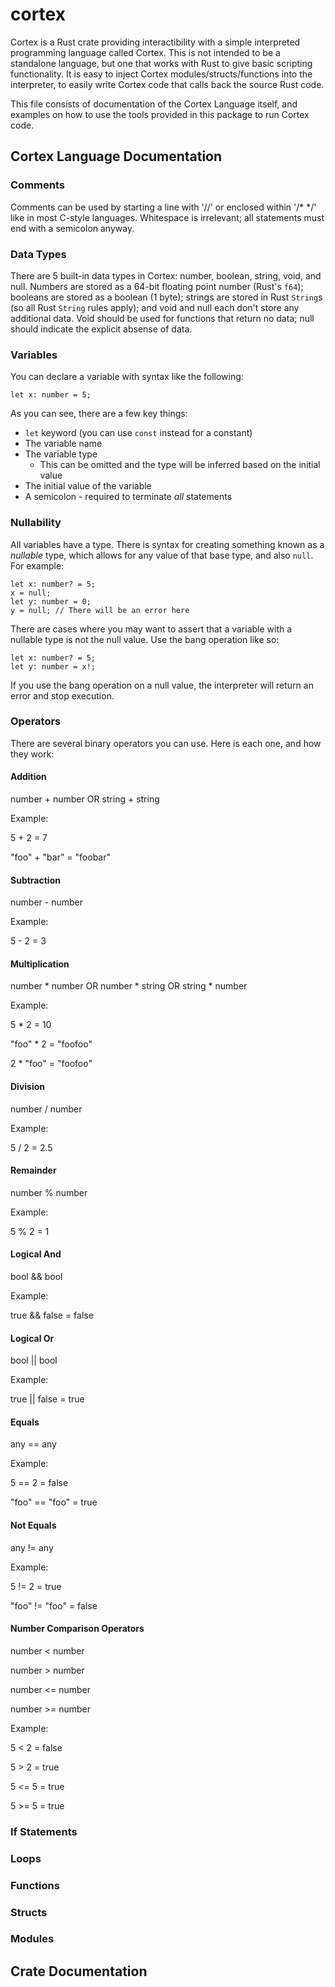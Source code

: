 # cortex

Cortex is a Rust crate providing interactibility with a simple interpreted programming language called Cortex. This is not intended to be a standalone language, but one that works with Rust to give basic scripting functionality. It is easy to inject Cortex modules/structs/functions into the interpreter, to easily write Cortex code that calls back the source Rust code.

This file consists of documentation of the Cortex Language itself, and examples on how to use the tools provided in this package to run Cortex code.

## Cortex Language Documentation
### Comments
Comments can be used by starting a line with '//' or enclosed within '/* */' like in most C-style languages. Whitespace is irrelevant; all statements must end with a semicolon anyway.

### Data Types
There are 5 built-in data types in Cortex: number, boolean, string, void, and null. Numbers are stored as a 64-bit floating point number (Rust's `f64`); booleans are stored as a boolean (1 byte); strings are stored in Rust `String`s (so all Rust `String` rules apply); and void and null each don't store any additional data. Void should be used for functions that return no data; null should indicate the explicit absense of data.

### Variables
You can declare a variable with syntax like the following:

    let x: number = 5;

As you can see, there are a few key things:
* `let` keyword (you can use `const` instead for a constant)
* The variable name
* The variable type
  - This can be omitted and the type will be inferred based on the initial value
* The initial value of the variable
* A semicolon - required to terminate *all* statements

### Nullability
All variables have a type. There is syntax for creating something known as a *nullable* type, which allows for any value of that base type, and also `null`. For example:

    let x: number? = 5;
    x = null;
    let y: number = 0;
    y = null; // There will be an error here

There are cases where you may want to assert that a variable with a nullable type is not the null value. Use the bang operation like so:

    let x: number? = 5;
    let y: number = x!;

If you use the bang operation on a null value, the interpreter will return an error and stop execution.

### Operators
There are several binary operators you can use. Here is each one, and how they work:

#### Addition
number + number OR string + string

Example: 

5 + 2 = 7

"foo" + "bar" = "foobar"

#### Subtraction
number - number

Example:

5 - 2 = 3

#### Multiplication
number * number OR number * string OR string * number

Example:

5 * 2 = 10

"foo" * 2 = "foofoo"

2 * "foo" = "foofoo"

#### Division
number / number

Example:

5 / 2 = 2.5

#### Remainder
number % number

Example:

5 % 2 = 1

#### Logical And
bool && bool

Example:

true && false = false

#### Logical Or
bool || bool

Example:

true || false = true

#### Equals
any == any

Example:

5 == 2 = false

"foo" == "foo" = true

#### Not Equals
any != any

Example:

5 != 2 = true

"foo" != "foo" = false

#### Number Comparison Operators
number < number

number > number

number <= number

number >= number

Example:

5 < 2 = false

5 > 2 = true

5 <= 5 = true

5 >= 5 = true

### If Statements
### Loops
### Functions
### Structs
### Modules

## Crate Documentation
